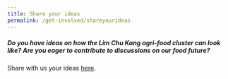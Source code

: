 ```yaml
---
title: Share your ideas
permalink: /get-involved/shareyourideas
---
```

##### Do you have ideas on how the Lim Chu Kang agri-food cluster can look like? Are you eager to contribute to discussions on our food future?

Share with us your ideas [here](https://form.gov.sg/#!/60829e0cc3ed7d0011ad49db). 